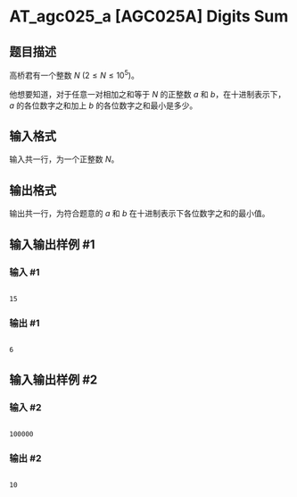 # AT_agc025_a [AGC025A] Digits Sum

## 题目描述

高桥君有一个整数 $N\ (2\le N\le 10^5)$。

他想要知道，对于任意一对相加之和等于 $N$ 的正整数 $a$ 和 $b$，在十进制表示下，$a$ 的各位数字之和加上 $b$ 的各位数字之和最小是多少。

## 输入格式

输入共一行，为一个正整数 $N$。

## 输出格式

输出共一行，为符合题意的 $a$ 和 $b$ 在十进制表示下各位数字之和的最小值。

## 输入输出样例 #1

### 输入 #1

```
15
```

### 输出 #1

```
6
```

## 输入输出样例 #2

### 输入 #2

```
100000
```

### 输出 #2

```
10
```